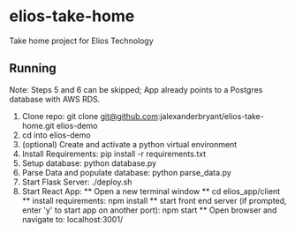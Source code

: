 # elios-take-home
Take home project for Elios Technology


## Running
Note: Steps 5 and 6 can be skipped; App already points to a Postgres database with AWS RDS.
1. Clone repo: git clone git@github.com:jalexanderbryant/elios-take-home.git elios-demo
2. cd into elios-demo
3. (optional) Create and activate a python virtual environment
4. Install Requirements:  pip install -r requirements.txt
5. Setup database: python database.py
6. Parse Data and populate database: python parse_data.py
7. Start Flask Server: ./deploy.sh
8. Start React App:
** Open a new terminal window
** cd elios_app/client
** install requirements: npm install 
** start front end server (if prompted, enter 'y' to start app on another port): npm start
** Open browser and navigate to: localhost:3001/
